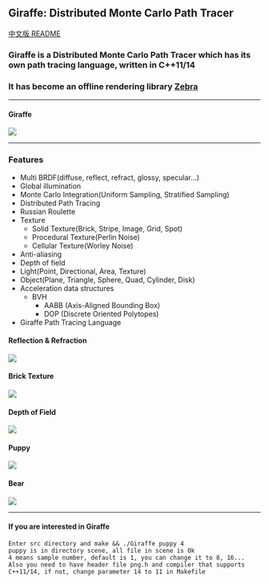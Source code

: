 ## Giraffe: Distributed Monte Carlo Path Tracer
[中文版 README](./README.md)

### Giraffe is a Distributed Monte Carlo Path Tracer which has its own path tracing language, written in C++11/14

### It has become an offline rendering library [Zebra](https://github.com/UncP/Zebra)

***

#### Giraffe
![](./image/giraffe.png)
***

### Features
* Multi BRDF(diffuse, reflect, refract, glossy, specular...)
* Global illumination
* Monte Carlo Integration(Uniform Sampling, Stratified Sampling)
* Distributed Path Tracing
* Russian Roulette
* Texture
	- Solid Texture(Brick, Stripe, Image, Grid, Spot)
	- Procedural Texture(Perlin Noise)
	- Cellular Texture(Worley Noise)
* Anti-aliasing
* Depth of field
* Light(Point, Directional, Area, Texture)
* Object(Plane, Triangle, Sphere, Quad, Cylinder, Disk)
* Acceleration data structures
	- BVH
		+	AABB (Axis-Aligned Bounding Box)
		+	DOP	(Discrete Oriented Polytopes)
* Giraffe Path Tracing Language


#### Reflection & Refraction
![](./image/reflect_refract.png)

#### Brick Texture
![](./image/brick.png)

#### Depth of Field
![](./image/depth_of_field.png)

#### Puppy
![](./image/puppy.png)

#### Bear
![](./image/bear.png)

***

#### If you are interested in Giraffe
`Enter src directory and make && ./Giraffe puppy 4`  
`puppy is in directory scene, all file in scene is Ok`  
`4 means sample number, default is 1, you can change it to 8, 16...`  
`Also you need to have header file png.h and compiler that supports C++11/14, if not, change parameter 14 to 11 in Makefile`
